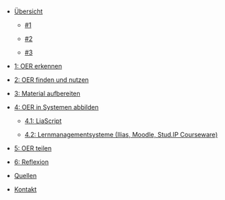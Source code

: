 <!-- docs/_sidebar.md -->

<br>

* [Übersicht](./)

  * <a href="./#/README#_1">#1</a>

  * <a href="./#/README?id=_2">#2</a>

  * <a href="./#/README#_3">#3</a>

* [1: OER erkennen](step1.md)

* [2: OER finden und nutzen](step2.md)

* [3: Material aufbereiten](step3.md)

* [4: OER in Systemen abbilden](step4.md)

   * [4.1: LiaScript](step4_1.md)
   
   * [4.2: Lernmanagementsysteme (Ilias, Moodle, Stud.IP Courseware)](step4_2.md)

* [5: OER teilen](step5.md)

* [6: Reflexion](step6.md)

* [Quellen](/licenses/sources.md)

* [Kontakt](/contact/index.md)
